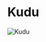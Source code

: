 # Kudu

![Kudu](https://docs.google.com/drawings/d/12PAFtwdj4YiRA7cqofJn9lLCqL0qmUfGM22KV6aJWP8/pub?w=930&h=417)
